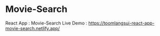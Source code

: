 # Movie-Search
React App : Movie-Search
Live Demo : https://toomlangsui-react-app-movie-search.netlify.app/
